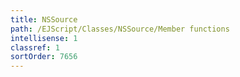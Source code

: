 ```yaml
---
title: NSSource
path: /EJScript/Classes/NSSource/Member functions
intellisense: 1
classref: 1
sortOrder: 7656
---
```





